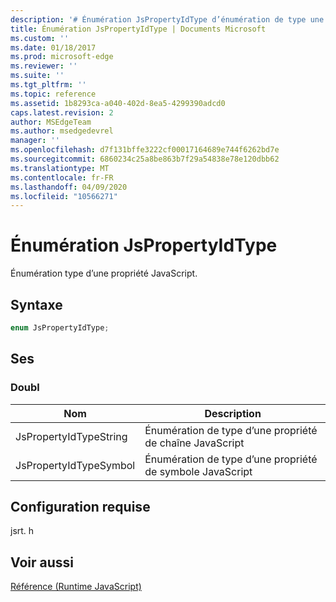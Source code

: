 ```yaml
---
description: '# Énumération JsPropertyIdType d’énumération de type une propriété JavaScript.'
title: Énumération JsPropertyIdType | Documents Microsoft
ms.custom: ''
ms.date: 01/18/2017
ms.prod: microsoft-edge
ms.reviewer: ''
ms.suite: ''
ms.tgt_pltfrm: ''
ms.topic: reference
ms.assetid: 1b8293ca-a040-402d-8ea5-4299390adcd0
caps.latest.revision: 2
author: MSEdgeTeam
ms.author: msedgedevrel
manager: ''
ms.openlocfilehash: d7f131bffe3222cf00017164689e744f6262bd7e
ms.sourcegitcommit: 6860234c25a8be863b7f29a54838e78e120dbb62
ms.translationtype: MT
ms.contentlocale: fr-FR
ms.lasthandoff: 04/09/2020
ms.locfileid: "10566271"
---
```

# Énumération JsPropertyIdType
Énumération type d’une propriété JavaScript.  
  
## Syntaxe  
  
```cpp  
enum JsPropertyIdType;  
```  
  
## Ses  
  
### Doubl  
  
|Nom|Description|  
|----------|-----------------|  
|JsPropertyIdTypeString|Énumération de type d’une propriété de chaîne JavaScript|  
|JsPropertyIdTypeSymbol|Énumération de type d’une propriété de symbole JavaScript|  
  
## Configuration requise  
 jsrt. h  
  
## Voir aussi  
 [Référence (Runtime JavaScript)](../chakra-hosting/reference-javascript-runtime.md)